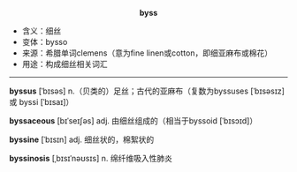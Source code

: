 
**<center>byss</center>**

- <span class="definition">含义：细丝</span>
- <span class="definition">变体：bysso</span>
- <span class="definition">来源：希腊单词clemens（意为fine linen或cotton，即细亚麻布或棉花）</span>
- <span class="definition">用途：构成细丝相关词汇</span>

---

<span class="vocabulary">**byssus**</span> [ˈbɪsəs] n.（贝类的）足丝；古代的亚麻布（复数为byssuses [ˈbɪsəsɪz]或 byssi [ˈbɪsaɪ]）

<span class="vocabulary">**byssaceous**</span> [bɪˈseɪʃəs] adj. 由细丝组成的（相当于byssoid [ˈbɪsɔɪd]）

<span class="vocabulary">**byssine**</span> [ˈbɪsɪn] adj. 细丝状的，棉絮状的

<span class="vocabulary">**byssinosis**</span> [ˌbɪsɪˈnəʊsɪs] n. 绵纤维吸入性肺炎

